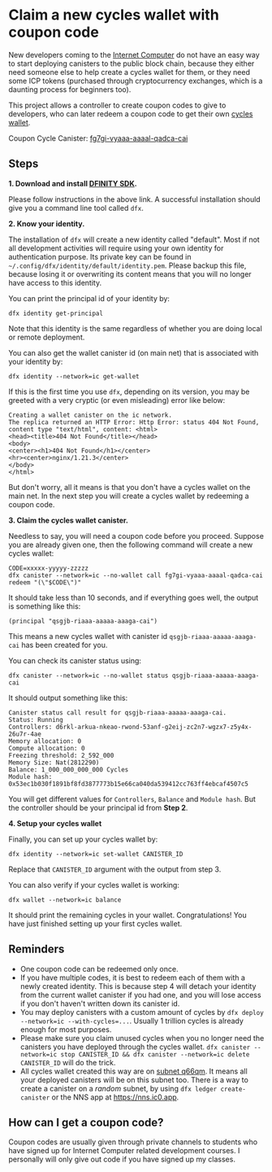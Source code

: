 # Claim a new cycles wallet with coupon code


New developers coming to the [Internet Computer] do not have an easy way to start deploying canisters to the public block chain, because they either need someone else to help create a cycles wallet for them, or they need some ICP tokens (purchased through cryptocurrency exchanges, which is a daunting process for beginners too).

This project allows a controller to create coupon codes to give to developers, who can later redeem a coupon code to get their own [cycles wallet].

Coupon Cycle Canister: [fg7gi-vyaaa-aaaal-qadca-cai](https://ic.rocks/principal/fg7gi-vyaaa-aaaal-qadca-cai)

## Steps

**1. Download and install [DFINITY SDK].**

Please follow instructions in the above link.
A successful installation should give you a command line tool called `dfx`.

**2. Know your identity.**

The installation of `dfx` will create a new identity called "default".
Most if not all development activities will require using your own identity for authentication purpose.
Its private key can be found in `~/.config/dfx/identity/default/identity.pem`.
Please backup this file, because losing it or overwriting its content means that you will no longer have access to this identity.

You can print the principal id of your identity by:
```
dfx identity get-principal
```

Note that this identity is the same regardless of whether you are doing local or remote deployment.

You can also get the wallet canister id (on main net) that is associated with your identity by:

```
dfx identity --network=ic get-wallet
```

If this is the first time you use `dfx`, depending on its version, you may be greeted with a very cryptic (or even misleading) error like below:

```
Creating a wallet canister on the ic network.
The replica returned an HTTP Error: Http Error: status 404 Not Found, content type "text/html", content: <html>
<head><title>404 Not Found</title></head>
<body>
<center><h1>404 Not Found</h1></center>
<hr><center>nginx/1.21.3</center>
</body>
</html>
```

But don't worry, all it means is that you don't have a cycles wallet on the main net.
In the next step you will create a cycles wallet by redeeming a coupon code.

**3. Claim the cycles wallet canister.**

Needless to say, you will need a coupon code before you proceed.
Suppose you are already given one, then the following command will create a new cycles wallet:

```
CODE=xxxxx-yyyyy-zzzzz
dfx canister --network=ic --no-wallet call fg7gi-vyaaa-aaaal-qadca-cai redeem "(\"$CODE\")"
```

It should take less than 10 seconds, and if everything goes well, the output is something like this:

```
(principal "qsgjb-riaaa-aaaaa-aaaga-cai")
```

This means a new cycles wallet with canister id `qsgjb-riaaa-aaaaa-aaaga-cai` has been created for you.

You can check its canister status using:

```
dfx canister --network=ic --no-wallet status qsgjb-riaaa-aaaaa-aaaga-cai
```

It should output something like this:

```
Canister status call result for qsgjb-riaaa-aaaaa-aaaga-cai.
Status: Running
Controllers: d6rkl-arkua-nkeao-rwond-53anf-g2eij-zc2n7-wgzx7-z5y4x-26u7r-4ae
Memory allocation: 0
Compute allocation: 0
Freezing threshold: 2_592_000
Memory Size: Nat(2812290)
Balance: 1_000_000_000_000 Cycles
Module hash: 0x53ec1b030f1891bf8fd3877773b15e66ca040da539412cc763ff4ebcaf4507c5
```

You will get different values for `Controllers`, `Balance` and `Module hash`.
But the controller should be your principal id from **Step 2**.

**4. Setup your cycles wallet**

Finally, you can set up your cycles wallet by:

```
dfx identity --network=ic set-wallet CANISTER_ID
```

Replace that `CANISTER_ID` argument with the output from step 3.

You can also verify if your cycles wallet is working:

```
dfx wallet --network=ic balance
```

It should print the remaining cycles in your wallet.
Congratulations! You have just finished setting up your first cycles wallet.

## Reminders

- One coupon code can be redeemed only once.
- If you have multiple codes, it is best to redeem each of them with a newly created identity.
  This is because step 4 will detach your identity from the current wallet canister if you had one, and you will lose access if you don't haven't written down its canister id.
- You may deploy canisters with a custom amount of cycles by `dfx deploy --network=ic --with-cycles=...`. Usually 1 trillion cycles is already enough for most purposes.
- Please make sure you claim unused cycles when you no longer need the canisters you have deployed through the cycles wallet.
  `dfx canister --network=ic stop CANISTER_ID && dfx canister --network=ic delete CANISTER_ID` will do the trick.
- All cycles wallet created this way are on [subnet q66qm](https://dashboard.internetcomputer.org/subnet/e66qm-3cydn-nkf4i-ml4rb-4ro6o-srm5s-x5hwq-hnprz-3meqp-s7vks-5qe).
  It means all your deployed canisters will be on this subnet too.
  There is a way to create a canister on a *random* subnet, by using `dfx ledger create-canister` or the NNS app at https://nns.ic0.app.

## How can I get a coupon code?

Coupon codes are usually given through private channels to students who have signed up for Internet Computer related development courses.
I personally will only give out code if you have signed up my classes.

[Internet Computer]: https://internetcomputer.org
[DFINITY SDK]: https://smartcontracts.org
[cycles wallet]: https://smartcontracts.org/docs/developers-guide/default-wallet.html
